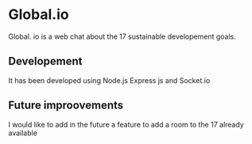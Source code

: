 # Global.io
Global. io is a web chat about the 17 sustainable developement goals.
## Developement
It has been developed using Node.js Express js and Socket.io
## Future improovements
I would like to add in the future a feature to add a room to the 17 already available
